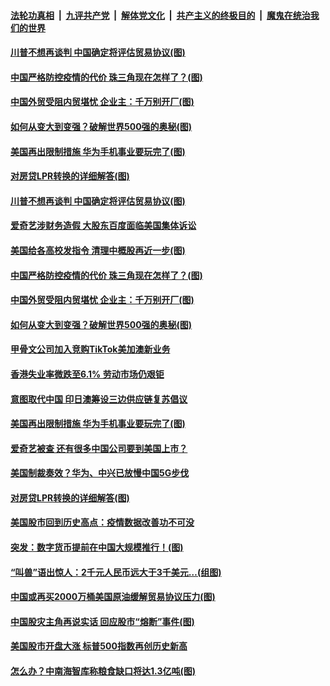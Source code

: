 ####  [法轮功真相](../../../../basic/blob/master/README.md?t=08202231) &nbsp;|&nbsp; [九评共产党](../../../../9ping.md/blob/master/README.md?t=08202231) &nbsp;|&nbsp; [解体党文化](../../../../jtdwh.md/blob/master/README.md?t=08202231)  &nbsp;|&nbsp; [共产主义的终极目的](../../../../gczydzjmd.md/blob/master/README.md?t=08202231) &nbsp;|&nbsp; [魔鬼在统治我们的世界](../../../../mgztzwmdsj.md/blob/master/README.md?t=08202231) 

#### [川普不想再谈判 中国确定将评估贸易协议(图)](../pages/p5/943630.md?t=08202231) 

#### [中国严格防控疫情的代价 珠三角现在怎样了？(图)](../pages/p5/943540.md?t=08202231) 

#### [中国外贸受阻内贸堪忧 企业主：千万别开厂(图)](../pages/p5/943536.md?t=08202231) 

#### [如何从变大到变强？破解世界500强的奥秘(图)](../pages/p5/943539.md?t=08202231) 

#### [美国再出限制措施 华为手机事业要玩完了(图)](../pages/p5/943520.md?t=08202231) 

#### [对房贷LPR转换的详细解答(图)](../pages/p5/943456.md?t=08202231) 

#### [川普不想再谈判 中国确定将评估贸易协议(图)](../pages/p5/943630.md?t=08202231) 

#### [爱奇艺涉财务造假 大股东百度面临美国集体诉讼](../pages/p5/943623.md?t=08202231) 

#### [美国给各高校发指令 清理中概股再近一步(图)](../pages/p5/943621.md?t=08202231) 

#### [中国严格防控疫情的代价 珠三角现在怎样了？(图)](../pages/p5/943540.md?t=08202231) 

#### [中国外贸受阻内贸堪忧 企业主：千万别开厂(图)](../pages/p5/943536.md?t=08202231) 

#### [如何从变大到变强？破解世界500强的奥秘(图)](../pages/p5/943539.md?t=08202231) 

#### [甲骨文公司加入竞购TikTok美加澳新业务](../pages/p5/943529.md?t=08202231) 

#### [香港失业率微跌至6.1% 劳动市场仍艰钜](../pages/p5/943522.md?t=08202231) 

#### [意图取代中国 印日澳筹设三边供应链复苏倡议](../pages/p5/943521.md?t=08202231) 

#### [美国再出限制措施 华为手机事业要玩完了(图)](../pages/p5/943520.md?t=08202231) 

#### [爱奇艺被查 还有很多中国公司要到美国上市？](../pages/p5/943513.md?t=08202231) 

#### [美国制裁奏效？华为、中兴已放慢中国5G步伐](../pages/p5/943511.md?t=08202231) 

#### [对房贷LPR转换的详细解答(图)](../pages/p5/943456.md?t=08202231) 

#### [美国股市回到历史高点：疫情数据改善功不可没](../pages/p5/943474.md?t=08202231) 

#### [突发：数字货币提前在中国大规模推行！(图)](../pages/p5/943460.md?t=08202231) 

#### [“叫兽”语出惊人：2千元人民币远大于3千美元…(组图)](../pages/p5/943455.md?t=08202231) 

#### [中国或再买2000万桶美国原油缓解贸易协议压力(图)](../pages/p5/943435.md?t=08202231) 

#### [中国股灾主角再说实话 回应股市“熔断”事件(图)](../pages/p5/943424.md?t=08202231) 

#### [美国股市开盘大涨 标普500指数再创历史新高](../pages/p5/943413.md?t=08202231) 

#### [怎么办？中南海智库称粮食缺口将达1.3亿吨(图)](../pages/p5/943408.md?t=08202231) 

